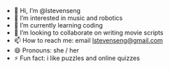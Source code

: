 - 👋 Hi, I’m @lstevenseng
- 👀 I’m interested in music and robotics
- 🌱 I’m currently learning coding
- 💞️ I’m looking to collaborate on writing movie scripts
- 📫 How to reach me: email lstevenseng@gmail.com
- 😄 Pronouns: she / her
- ⚡ Fun fact: i like puzzles and online quizzes

<!---
lstevenseng/lstevenseng is a ✨ special ✨ repository because its `README.md` (this file) appears on your GitHub profile.
You can click the Preview link to take a look at your changes.
--->
